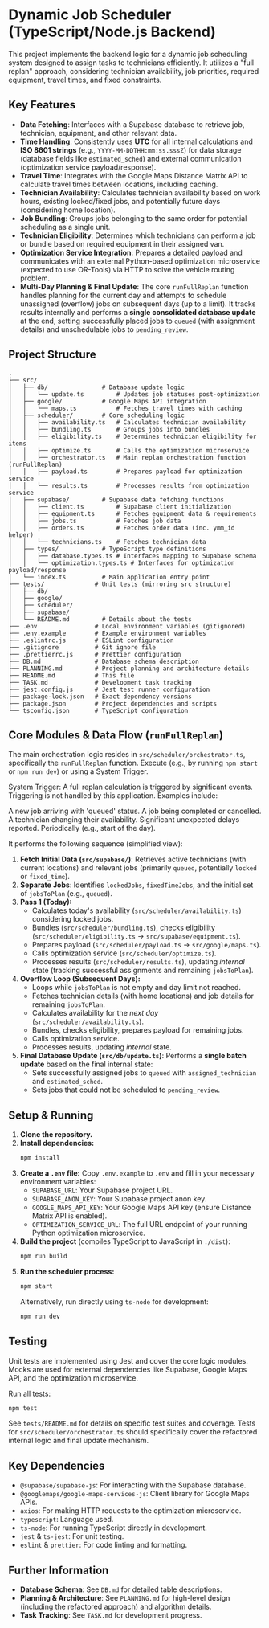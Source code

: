 # Dynamic Job Scheduler (TypeScript/Node.js Backend)

This project implements the backend logic for a dynamic job scheduling system designed to assign tasks to technicians efficiently. It utilizes a "full replan" approach, considering technician availability, job priorities, required equipment, travel times, and fixed constraints.

## Key Features

*   **Data Fetching**: Interfaces with a Supabase database to retrieve job, technician, equipment, and other relevant data.
*   **Time Handling**: Consistently uses **UTC** for all internal calculations and **ISO 8601 strings** (e.g., `YYYY-MM-DDTHH:mm:ss.sssZ`) for data storage (database fields like `estimated_sched`) and external communication (optimization service payload/response).
*   **Travel Time**: Integrates with the Google Maps Distance Matrix API to calculate travel times between locations, including caching.
*   **Technician Availability**: Calculates technician availability based on work hours, existing locked/fixed jobs, and potentially future days (considering home location).
*   **Job Bundling**: Groups jobs belonging to the same order for potential scheduling as a single unit.
*   **Technician Eligibility**: Determines which technicians can perform a job or bundle based on required equipment in their assigned van.
*   **Optimization Service Integration**: Prepares a detailed payload and communicates with an external Python-based optimization microservice (expected to use OR-Tools) via HTTP to solve the vehicle routing problem.
*   **Multi-Day Planning & Final Update**: The core `runFullReplan` function handles planning for the current day and attempts to schedule unassigned (overflow) jobs on subsequent days (up to a limit). It tracks results internally and performs a **single consolidated database update** at the end, setting successfully placed jobs to `queued` (with assignment details) and unschedulable jobs to `pending_review`.

## Project Structure

```
.
├── src/
│   ├── db/               # Database update logic
│   │   └── update.ts         # Updates job statuses post-optimization
│   ├── google/           # Google Maps API integration
│   │   └── maps.ts           # Fetches travel times with caching
│   ├── scheduler/        # Core scheduling logic
│   │   ├── availability.ts   # Calculates technician availability
│   │   ├── bundling.ts       # Groups jobs into bundles
│   │   ├── eligibility.ts    # Determines technician eligibility for items
│   │   ├── optimize.ts       # Calls the optimization microservice
│   │   ├── orchestrator.ts   # Main replan orchestration function (runFullReplan)
│   │   ├── payload.ts        # Prepares payload for optimization service
│   │   └── results.ts        # Processes results from optimization service
│   ├── supabase/         # Supabase data fetching functions
│   │   ├── client.ts         # Supabase client initialization
│   │   ├── equipment.ts      # Fetches equipment data & requirements
│   │   ├── jobs.ts           # Fetches job data
│   │   ├── orders.ts         # Fetches order data (inc. ymm_id helper)
│   │   └── technicians.ts    # Fetches technician data
│   ├── types/            # TypeScript type definitions
│   │   ├── database.types.ts # Interfaces mapping to Supabase schema
│   │   └── optimization.types.ts # Interfaces for optimization payload/response
│   └── index.ts          # Main application entry point
├── tests/              # Unit tests (mirroring src structure)
│   ├── db/
│   ├── google/
│   ├── scheduler/
│   ├── supabase/
│   └── README.md         # Details about the tests
├── .env                # Local environment variables (gitignored)
├── .env.example        # Example environment variables
├── .eslintrc.js        # ESLint configuration
├── .gitignore          # Git ignore file
├── .prettierrc.js      # Prettier configuration
├── DB.md               # Database schema description
├── PLANNING.md         # Project planning and architecture details
├── README.md           # This file
├── TASK.md             # Development task tracking
├── jest.config.js      # Jest test runner configuration
├── package-lock.json   # Exact dependency versions
├── package.json        # Project dependencies and scripts
└── tsconfig.json       # TypeScript configuration
```

## Core Modules & Data Flow (`runFullReplan`)

The main orchestration logic resides in `src/scheduler/orchestrator.ts`, specifically the `runFullReplan` function. Execute (e.g., by running `npm start` or `npm run dev`) or using a System Trigger.

System Trigger: A full replan calculation is triggered by significant events. Triggering is not handled by this application. Examples include:

A new job arriving with 'queued' status.
A job being completed or cancelled.
A technician changing their availability.
Significant unexpected delays reported.
Periodically (e.g., start of the day).

It performs the following sequence (simplified view):

1.  **Fetch Initial Data (`src/supabase/`)**: Retrieves active technicians (with current locations) and relevant jobs (primarily `queued`, potentially `locked` or `fixed_time`).
2.  **Separate Jobs**: Identifies `lockedJobs`, `fixedTimeJobs`, and the initial set of `jobsToPlan` (e.g., `queued`).
3.  **Pass 1 (Today):**
    *   Calculates today's availability (`src/scheduler/availability.ts`) considering locked jobs.
    *   Bundles (`src/scheduler/bundling.ts`), checks eligibility (`src/scheduler/eligibility.ts` -> `src/supabase/equipment.ts`).
    *   Prepares payload (`src/scheduler/payload.ts` -> `src/google/maps.ts`).
    *   Calls optimization service (`src/scheduler/optimize.ts`).
    *   Processes results (`src/scheduler/results.ts`), updating *internal* state (tracking successful assignments and remaining `jobsToPlan`).
4.  **Overflow Loop (Subsequent Days):**
    *   Loops while `jobsToPlan` is not empty and day limit not reached.
    *   Fetches technician details (with home locations) and job details for remaining `jobsToPlan`.
    *   Calculates availability for the *next day* (`src/scheduler/availability.ts`).
    *   Bundles, checks eligibility, prepares payload for remaining jobs.
    *   Calls optimization service.
    *   Processes results, updating *internal* state.
5.  **Final Database Update (`src/db/update.ts`)**: Performs a **single batch update** based on the final internal state:
    *   Sets successfully assigned jobs to `queued` with `assigned_technician` and `estimated_sched`.
    *   Sets jobs that could not be scheduled to `pending_review`.

## Setup & Running

1.  **Clone the repository.**
2.  **Install dependencies:**
    ```bash
    npm install
    ```
3.  **Create a `.env` file:** Copy `.env.example` to `.env` and fill in your necessary environment variables:
    *   `SUPABASE_URL`: Your Supabase project URL.
    *   `SUPABASE_ANON_KEY`: Your Supabase project anon key.
    *   `GOOGLE_MAPS_API_KEY`: Your Google Maps API key (ensure Distance Matrix API is enabled).
    *   `OPTIMIZATION_SERVICE_URL`: The full URL endpoint of your running Python optimization microservice.
4.  **Build the project** (compiles TypeScript to JavaScript in `./dist`):
    ```bash
    npm run build
    ```
5.  **Run the scheduler process:**
    ```bash
    npm start
    ```
    Alternatively, run directly using `ts-node` for development:
    ```bash
    npm run dev
    ```

## Testing

Unit tests are implemented using Jest and cover the core logic modules. Mocks are used for external dependencies like Supabase, Google Maps API, and the optimization microservice.

Run all tests:
```bash
npm test
```

See `tests/README.md` for details on specific test suites and coverage. Tests for `src/scheduler/orchestrator.ts` should specifically cover the refactored internal logic and final update mechanism.

## Key Dependencies

*   `@supabase/supabase-js`: For interacting with the Supabase database.
*   `@googlemaps/google-maps-services-js`: Client library for Google Maps APIs.
*   `axios`: For making HTTP requests to the optimization microservice.
*   `typescript`: Language used.
*   `ts-node`: For running TypeScript directly in development.
*   `jest` & `ts-jest`: For unit testing.
*   `eslint` & `prettier`: For code linting and formatting.

## Further Information

*   **Database Schema**: See `DB.md` for detailed table descriptions.
*   **Planning & Architecture**: See `PLANNING.md` for high-level design (including the refactored approach) and algorithm details.
*   **Task Tracking**: See `TASK.md` for development progress.